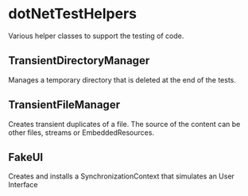 # dotNetTestHelpers


Various helper classes to support the testing of code.

## TransientDirectoryManager

Manages a temporary directory that is deleted at the end of the tests.

## TransientFileManager

Creates transient duplicates of a file. The source of the content can be other files, streams or EmbeddedResources.

## FakeUI

Creates and installs a SynchronizationContext that simulates an User Interface